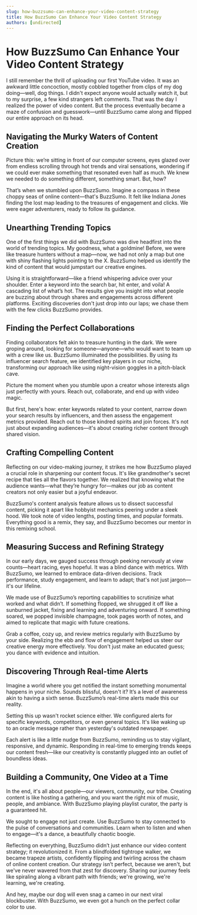 ```yaml
---
slug: how-buzzsumo-can-enhance-your-video-content-strategy
title: How BuzzSumo Can Enhance Your Video Content Strategy
authors: [undirected]
---
```



# How BuzzSumo Can Enhance Your Video Content Strategy

I still remember the thrill of uploading our first YouTube video. It was an awkward little concoction, mostly cobbled together from clips of my dog doing—well, dog things. I didn't expect anyone would actually watch it, but to my surprise, a few kind strangers left comments. That was the day I realized the power of video content. But the process eventually became a maze of confusion and guesswork—until BuzzSumo came along and flipped our entire approach on its head.

## Navigating the Murky Waters of Content Creation

Picture this: we’re sitting in front of our computer screens, eyes glazed over from endless scrolling through hot trends and viral sensations, wondering if we could ever make something that resonated even half as much. We knew we needed to do something different, something smart. But, how?

That’s when we stumbled upon BuzzSumo. Imagine a compass in these choppy seas of online content—that's BuzzSumo. It felt like Indiana Jones finding the lost map leading to the treasures of engagement and clicks. We were eager adventurers, ready to follow its guidance.

## Unearthing Trending Topics

One of the first things we did with BuzzSumo was dive headfirst into the world of trending topics. My goodness, what a goldmine! Before, we were like treasure hunters without a map—now, we had not only a map but one with shiny flashing lights pointing to the X. BuzzSumo helped us identify the kind of content that would jumpstart our creative engines.

Using it is straightforward—like a friend whispering advice over your shoulder. Enter a keyword into the search bar, hit enter, and voila! A cascading list of what’s hot. The results give you insight into what people are buzzing about through shares and engagements across different platforms. Exciting discoveries don't just drop into our laps; we chase them with the few clicks BuzzSumo provides.

## Finding the Perfect Collaborations

Finding collaborators felt akin to treasure hunting in the dark. We were groping around, looking for someone—anyone—who would want to team up with a crew like us. BuzzSumo illuminated the possibilities. By using its influencer search feature, we identified key players in our niche, transforming our approach like using night-vision goggles in a pitch-black cave.

Picture the moment when you stumble upon a creator whose interests align just perfectly with yours. Reach out, collaborate, and end up with video magic.

But first, here's how: enter keywords related to your content, narrow down your search results by influencers, and then assess the engagement metrics provided. Reach out to those kindred spirits and join forces. It's not just about expanding audiences—it's about creating richer content through shared vision.

## Crafting Compelling Content

Reflecting on our video-making journey, it strikes me how BuzzSumo played a crucial role in sharpening our content focus. It's like grandmother's secret recipe that ties all the flavors together. We realized that knowing what the audience wants—what they’re hungry for—makes our job as content creators not only easier but a joyful endeavor.

BuzzSumo's content analysis feature allows us to dissect successful content, picking it apart like hobbyist mechanics peering under a sleek hood. We took note of video lengths, posting times, and popular formats. Everything good is a remix, they say, and BuzzSumo becomes our mentor in this remixing school.

## Measuring Success and Refining Strategy

In our early days, we gauged success through peeking nervously at view counts—heart racing, eyes hopeful. It was a blind dance with metrics. With BuzzSumo, we learned to embrace data-driven decisions. Track performance, study engagement, and learn to adapt; that's not just jargon—it's our lifeline.

We made use of BuzzSumo’s reporting capabilities to scrutinize what worked and what didn’t. If something flopped, we shrugged it off like a sunburned jacket, fixing and learning and adventuring onward. If something soared, we popped invisible champagne, took pages worth of notes, and aimed to replicate that magic with future creations.

Grab a coffee, cozy up, and review metrics regularly with BuzzSumo by your side. Realizing the ebb and flow of engagement helped us steer our creative energy more effectively. You don't just make an educated guess; you dance with evidence and intuition.

## Discovering Through Real-time Alerts

Imagine a world where you get notified the instant something monumental happens in your niche. Sounds blissful, doesn't it? It’s a level of awareness akin to having a sixth sense. BuzzSumo’s real-time alerts made this our reality.

Setting this up wasn't rocket science either. We configured alerts for specific keywords, competitors, or even general topics. It's like waking up to an oracle message rather than yesterday's outdated newspaper.

Each alert is like a little nudge from BuzzSumo, reminding us to stay vigilant, responsive, and dynamic. Responding in real-time to emerging trends keeps our content fresh—like our creativity is constantly plugged into an outlet of boundless ideas.

## Building a Community, One Video at a Time

In the end, it's all about people—our viewers, community, our tribe. Creating content is like hosting a gathering, and you want the right mix of music, people, and ambiance. With BuzzSumo playing playlist curator, the party is a guaranteed hit.

We sought to engage not just create. Use BuzzSumo to stay connected to the pulse of conversations and communities. Learn when to listen and when to engage—it's a dance, a beautifully chaotic boogie.

Reflecting on everything, BuzzSumo didn’t just enhance our video content strategy; it revolutionized it. From a blindfolded tightrope walker, we became trapeze artists, confidently flipping and twirling across the chasm of online content creation. Our strategy isn’t perfect, because we aren't, but we've never wavered from that zest for discovery. Sharing our journey feels like spiraling along a vibrant path with friends; we're growing, we're learning, we're creating.

And hey, maybe our dog will even snag a cameo in our next viral blockbuster. With BuzzSumo, we even got a hunch on the perfect collar color to use.